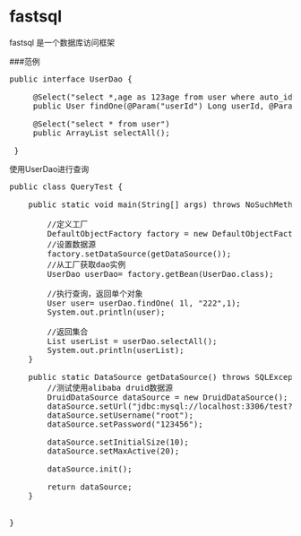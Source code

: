 # fastsql

fastsql 是一个数据库访问框架

###范例

<pre>
public interface UserDao {
 
     @Select("select *,age as 123age from user where auto_id=#{userId} and local=#{local}")
     public User findOne(@Param("userId") Long userId, @Param("remark") String remark, @Param("local") int local);
 
     @Select("select * from user")
     public ArrayList<User> selectAll();
 
 }
</pre>
使用UserDao进行查询
<pre>
public class QueryTest {

    public static void main(String[] args) throws NoSuchMethodException, SQLException {

        //定义工厂
        DefaultObjectFactory factory = new DefaultObjectFactory();
        //设置数据源
        factory.setDataSource(getDataSource());
        //从工厂获取dao实例
        UserDao userDao= factory.getBean(UserDao.class);

        //执行查询，返回单个对象
        User user= userDao.findOne( 1l, "222",1);
        System.out.println(user);

        //返回集合
        List<User> userList = userDao.selectAll();
        System.out.println(userList);
    }

    public static DataSource getDataSource() throws SQLException {
        //测试使用alibaba druid数据源
        DruidDataSource dataSource = new DruidDataSource();
        dataSource.setUrl("jdbc:mysql://localhost:3306/test?useUnicode=true&characterEncoding=utf8&useSSL=false&serverTimezone=UTC");
        dataSource.setUsername("root");
        dataSource.setPassword("123456");

        dataSource.setInitialSize(10);
        dataSource.setMaxActive(20);

        dataSource.init();

        return dataSource;
    }


}
</pre>